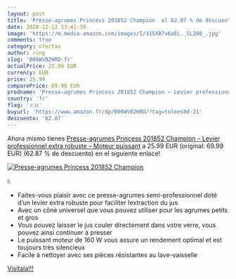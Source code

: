 ```yaml
---
layout: post
title: 'Presse-agrumes Princess 201852 Champion  al 62.87 % de descuento'
date: 2020-12-12 13:41:39
image: 'https://m.media-amazon.com/images/I/315XB7v6aEL._SL200_.jpg'
comments: true
category: ofertas
author: ring
slug: 'B06WVB2HRD-fr'
actualPrice: 25.99 EUR
currency: EUR
price: 25.99
comparePrice: 69.99 EUR
prodname: 'Presse-agrumes Princess 201852 Champion – Levier professionnel extra robuste – Moteur puissant'
country: 'fr'
flag: '🇫🇷'
buyurl: 'https://www.amazon.fr/dp/B06WVB2HRD/?tag=tolees0d-21'
descuento: '62.87'
---
```


Ahora mismo tienes [Presse-agrumes Princess 201852 Champion – Levier professionnel extra robuste – Moteur puissant](https://www.amazon.fr/dp/B06WVB2HRD/?tag=tolees0d-21) a 25.99 EUR (original: 69.99 EUR) (62.87 %  de descuento) en el siguiente enlace!

[![Presse-agrumes Princess 201852 Champion ](https://m.media-amazon.com/images/I/315XB7v6aEL._SL200_.jpg)](https://www.amazon.fr/dp/B06WVB2HRD/?tag=tolees0d-21)

ℹ️:

- Faites-vous plaisir avec ce presse-agrumes semi-professionnel doté d’un levier extra robuste pour faciliter lextraction du jus
- Avec un cône universel que vous pouvez utiliser pour les agrumes petits et gros
- Vous pouvez laisser le jus couler directement dans votre verre, vous pouvez ainsi continuer à presser
- Le puissant moteur de 160 W vous assure un rendement optimal et est toujours très silencieux
- Facile à nettoyer avec ses pièces résistantes au lave-vaisselle

[Visítala!!!](https://www.amazon.fr/dp/B06WVB2HRD/?tag=tolees0d-21)
